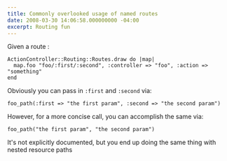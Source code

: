 ```yaml
---
title: Commonly overlooked usage of named routes
date: 2008-03-30 14:06:58.000000000 -04:00
excerpt: Routing fun
---
```

Given a route :

	ActionController::Routing::Routes.draw do |map|
	  map.foo "foo/:first/:second", :controller => "foo", :action => "something"
	end

Obviously you can pass in `:first` and `:second` via:

	foo_path(:first => "the first param", :second => "the second param")

However, for a more concise call, you can accomplish the same via:

	foo_path("the first param", "the second param")

It's not explicitly documented, but you end up doing the same thing with nested resource paths
